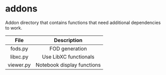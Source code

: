 # addons

Addon directory that contains functions that need additional dependencies to work.

| File        | Description |
| :---------: | :---------: |
| fods.py     | FOD generation |
| libxc.py    | Use LibXC functionals |
| viewer.py   | Notebook display functions |
